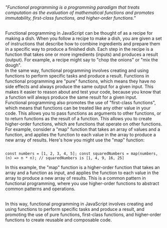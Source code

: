 _"Functional programming is a programming paradigm that treats computation as the evaluation of mathematical functions and promotes immutability, first-class functions, and higher-order functions."_

<br/>
Functional programming in JavaScript can be thought of as a recipe for making a dish. When you follow a recipe to make a dish, you are given a set of instructions that describe how to combine ingredients and prepare them in a specific way to produce a finished dish. Each step in the recipe is a function that takes one or more ingredients (inputs) and produces a result (output). For example, a recipe might say to "chop the onions" or "mix the dough".

<br/>
In the same way, functional programming involves creating and using functions to perform specific tasks and produce a result. Functions in functional programming are "pure" functions, which means they have no side effects and always produce the same output for a given input. This makes it easier to reason about and test your code, because you know that a function will always produce the same result for a given input.

<br/>
Functional programming also promotes the use of "first-class functions", which means that functions can be treated like any other value in your code. This allows you to pass functions as arguments to other functions, or to return functions as the result of a function. This allows you to create higher-order functions, which are functions that operate on other functions.

<br/>
For example, consider a "map" function that takes an array of values and a function, and applies the function to each value in the array to produce a new array of results. Here's how you might use the "map" function:

<Code language='javascript'>

const numbers = [1, 2, 3, 4, 5];
const squaredNumbers = map(numbers, (n) => n \* n);
// squaredNumbers is [1, 4, 9, 16, 25]
</Code>

In this example, the "map" function is a higher-order function that takes an array and a function as input, and applies the function to each value in the array to produce a new array of results. This is a common pattern in functional programming, where you use higher-order functions to abstract common patterns and operations.

<br/>
In this way, functional programming in JavaScript involves creating and using functions to perform specific tasks and produce a result, and promoting the use of pure functions, first-class functions, and higher-order functions to create reusable and composable code.
